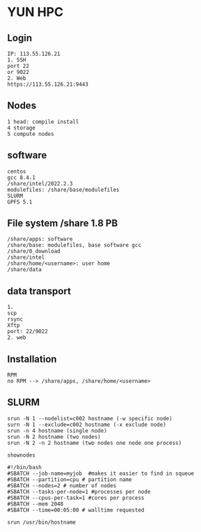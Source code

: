 # YUN HPC  
## Login
```
IP: 113.55.126.21
1. SSH
port 22
or 9022
2. Web 
https://113.55.126.21:9443
```
## Nodes
```
1 head: compile install
4 storage
5 compute nodes
```
## software
```
centos
gcc 8.4.1
/share/intel/2022.2.3
modulefiles: /share/base/modulefiles
SLURM 
GPFS 5.1
```
## File system /share 1.8 PB
```
/share/apps: software
/share/base: modulefiles, base software gcc 
/share/0_download
/share/intel
/share/home/<username>: user home
/share/data
```
## data transport
```
1.
scp
rsync
Xftp
port: 22/9022
2. web
```
## Installation
```
RPM
no RPM --> /share/apps, /share/home/<username>
```
## SLURM
``` 
srun -N 1 --nodelist=c002 hostname (-w specific node)
surn -N 1 --exclude=c002 hostname (-x exclude node) 
srun -n 4 hostname (single node)
srun -N 2 hostname (two nodes)
srun -N 2 -n 2 hostname (two nodes one node one process)
```
```
shownodes
```
```
#!/bin/bash  
#SBATCH --job-name=myjob  #makes it easier to find in squeue  
#SBATCH --partition=cpu # partition name  
#SBATCH --nodes=2 # number of nodes  
#SBATCH --tasks-per-node=1 #processes per node  
#SBATCH --cpus-per-task=1 #cores per process
#SBATCH --mem 2048 
#SBATCH --time=00:05:00 # walltime requested  

srun /usr/bin/hostname 
```



